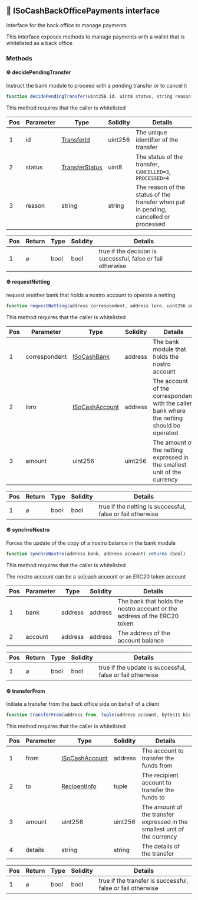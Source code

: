 ## 📜 ISoCashBackOfficePayments interface

Interface for the back office to manage payments

This interface exposes methods to manage payments with a wallet that is whitelisted as a back office

### Methods

#### ⚙️ __decidePendingTransfer__
Instruct the bank module to proceed with a pending transfer or to cancel it

```js
function decidePendingTransfer(uint256 id, uint8 status, string reason) returns (bool)
```
This method requires that the caller is whitelisted

| Pos | Parameter | Type | Solidity | Details |
| --- | --- | --- | --- | --- |
|1 | id | [TransferId](./api-t-TransferId.md) | uint256 | The unique identifier of the transfer |
|2 | status | [TransferStatus](./api-t-TransferStatus.md) | uint8 | The status of the transfer, `CANCELLED=3`, `PROCESSED=4` |
|3 | reason | string | string | The reason of the status of the transfer when put in pending, cancelled or processed |


| Pos | Return | Type | Solidity | Details |
| --- | --- | --- | --- | --- |
|1 | ⌀ | bool | bool | true if the decision is successful, false or fail otherwise |


#### ⚙️ __requestNetting__
request another bank that holds a nostro account to operate a netting

```js
function requestNetting(address correspondent, address loro, uint256 amount) returns (bool)
```
This method requires that the caller is whitelisted

| Pos | Parameter | Type | Solidity | Details |
| --- | --- | --- | --- | --- |
|1 | correspondent | [ISoCashBank](./api-t-ISoCashBank.md) | address | The bank module that holds the nostro account |
|2 | loro | [ISoCashAccount](./api-t-ISoCashAccount.md) | address | The account of the correspondent with the caller bank where the netting should be operated |
|3 | amount | uint256 | uint256 | The amount of the netting expressed in the smallest unit of the currency |


| Pos | Return | Type | Solidity | Details |
| --- | --- | --- | --- | --- |
|1 | ⌀ | bool | bool | true if the netting is successful, false or fail otherwise |


#### ⚙️ __synchroNostro__
Forces the update of the copy of a nostro balance in the bank module

```js
function synchroNostro(address bank, address account) returns (bool)
```
This method requires that the caller is whitelisted 

The nostro account can be a so|cash account or an ERC20 token account

| Pos | Parameter | Type | Solidity | Details |
| --- | --- | --- | --- | --- |
|1 | bank | address | address | The bank that holds the nostro account or the address of the ERC20 token |
|2 | account | address | address | The address of the account balance |


| Pos | Return | Type | Solidity | Details |
| --- | --- | --- | --- | --- |
|1 | ⌀ | bool | bool | true if the update is successful, false or fail otherwise |


#### ⚙️ __transferFrom__
Initiate a transfer from the back office side on behalf of a client

```js
function transferFrom(address from, tuple(address account, bytes11 bic, bytes32 iban) to, uint256 amount, string details) returns (bool)
```
This method requires that the caller is whitelisted

| Pos | Parameter | Type | Solidity | Details |
| --- | --- | --- | --- | --- |
|1 | from | [ISoCashAccount](./api-t-ISoCashAccount.md) | address | The account to transfer the funds from |
|2 | to | [RecipentInfo](./api-t-RecipentInfo.md) | tuple | The recipient account to transfer the funds to |
|3 | amount | uint256 | uint256 | The amount of the transfer expressed in the smallest unit of the currency |
|4 | details | string | string | The details of the transfer |


| Pos | Return | Type | Solidity | Details |
| --- | --- | --- | --- | --- |
|1 | ⌀ | bool | bool | true if the transfer is successful, false or fail otherwise |


